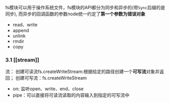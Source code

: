 
fs模块可以用于操作系统文件，fs模块的API都分为同步和异步的(带`Sync`后缀的是同步), 而异步的回调函数的参数node统一约定了**第一个参数为错误对象**

 - read、write
 - append
 - unlink
 - rmdir
 - copy

### 3.1 [[stream]]

流： 创建可读流fs.createWriteStream:根据给定的路径创建一个**可写流**对象并返回；
创建可写流：fs.createWriteStream
- on: 监听open、write、end、close
- pipe：可以直接将可读流读取的内容输入到指定的可写流中